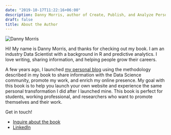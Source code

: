 ```yaml
---
date: "2019-10-17T11:22:16+06:00"
description: Danny Morris, author of Create, Publish, and Analyze Personal Websites Using R and RStudio
draft: false
title: About the Author
---
```


![Danny Morris](https://i.imgur.com/YMHI4iGm.jpg)

Hi! My name is Danny Morris, and thanks for checking out my book. I am an industry Data Scientist with a background in R and predictive analytics. I love writing, sharing information, and helping people grow their careers. 

A few years ago, I launched [my personal blog](https://abndistro.com) using the methodology described in my book to share information with the Data Science community, promote my work, and enrich my online presence. My goal with this book is to help you launch your own website and experience the same personal transformation I did after I launched mine. This book is perfect for students, working professional, and researchers who want to promote themselves and their work. 

Get in touch!

- [Inquire about the book](#footer)
- [LinkedIn](https://www.linkedin.com/in/drmorris87)